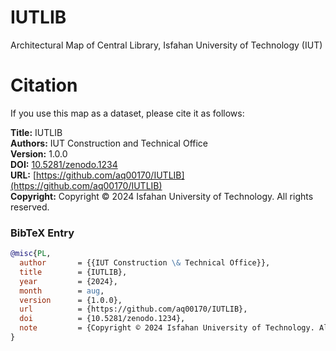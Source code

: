 # IUTLIB
Architectural Map of Central Library, Isfahan University of Technology (IUT)

# Citation

If you use this map as a dataset, please cite it as follows:

**Title:** IUTLIB  
**Authors:** IUT Construction and Technical Office  
**Version:** 1.0.0  
**DOI:** [10.5281/zenodo.1234](https://doi.org/10.5281/zenodo.1234)  
**URL:** [https://github.com/aq00170/IUTLIB](https://github.com/aq00170/IUTLIB)  
**Copyright:** Copyright © 2024 Isfahan University of Technology. All rights reserved.

### BibTeX Entry

```bibtex
@misc{PL,
  author       = {{IUT Construction \& Technical Office}},
  title        = {IUTLIB},
  year         = {2024},
  month        = aug,
  version      = {1.0.0},
  url          = {https://github.com/aq00170/IUTLIB},
  doi          = {10.5281/zenodo.1234},
  note         = {Copyright © 2024 Isfahan University of Technology. All rights reserved.}
}
